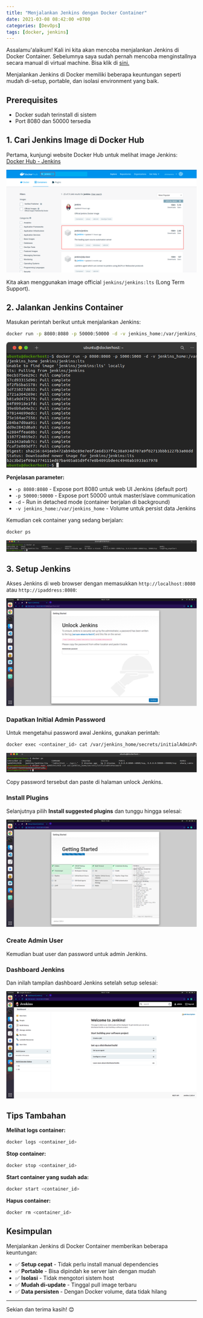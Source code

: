 ```yaml
---
title: "Menjalankan Jenkins dengan Docker Container"
date: 2021-03-08 08:42:00 +0700
categories: [DevOps]
tags: [docker, jenkins]
---
```


Assalamu'alaikum! Kali ini kita akan mencoba menjalankan Jenkins di Docker Container. Sebelumnya saya sudah pernah mencoba menginstallnya secara manual di virtual machine. Bisa klik di [sini.](https://zimmernet.blogspot.com/2021/03/installing-jenkins-on-aws-ec2-ubuntu.html)

Menjalankan Jenkins di Docker memiliki beberapa keuntungan seperti mudah di-setup, portable, dan isolasi environment yang baik.

## Prerequisites

- Docker sudah terinstall di sistem
- Port 8080 dan 50000 tersedia

## 1. Cari Jenkins Image di Docker Hub

Pertama, kunjungi website Docker Hub untuk melihat image Jenkins: [Docker Hub - Jenkins](https://hub.docker.com/search?q=jenkins&type=image)

[![](/assets/img/posts/image(94).png)](/assets/img/posts/image(94).png)

Kita akan menggunakan image official `jenkins/jenkins:lts` (Long Term Support).

## 2. Jalankan Jenkins Container

Masukan perintah berikut untuk menjalankan Jenkins:

```bash
docker run -p 8080:8080 -p 50000:50000 -d -v jenkins_home:/var/jenkins_home jenkins/jenkins:lts
```

[![](/assets/img/posts/image(92).png)](/assets/img/posts/image(92).png)

**Penjelasan parameter:**

- `-p 8080:8080` - Expose port 8080 untuk web UI Jenkins (default port)
- `-p 50000:50000` - Expose port 50000 untuk master/slave communication
- `-d` - Run in detached mode (container berjalan di background)
- `-v jenkins_home:/var/jenkins_home` - Volume untuk persist data Jenkins

Kemudian cek container yang sedang berjalan:

```bash
docker ps
```

[![](/assets/img/posts/image(91).png)](/assets/img/posts/image(91).png)

## 3. Setup Jenkins

Akses Jenkins di web browser dengan memasukkan `http://localhost:8080` atau `http://ipaddress:8080`:

[![](/assets/img/posts/Screenshot+from+2021-03-08+15-29-38.png)](/assets/img/posts/Screenshot+from+2021-03-08+15-29-38.png)

### Dapatkan Initial Admin Password

Untuk mengetahui password awal Jenkins, gunakan perintah:

```bash
docker exec <container_id> cat /var/jenkins_home/secrets/initialAdminPassword
```

[![](/assets/img/posts/image(89).png)](/assets/img/posts/image(89).png)

Copy password tersebut dan paste di halaman unlock Jenkins.

### Install Plugins

Selanjutnya pilih **Install suggested plugins** dan tunggu hingga selesai:

[![](/assets/img/posts/Screenshot+from+2021-03-08+15-36-09.png)](/assets/img/posts/Screenshot+from+2021-03-08+15-36-09.png)

### Create Admin User

Kemudian buat user dan password untuk admin Jenkins.

### Dashboard Jenkins

Dan inilah tampilan dashboard Jenkins setelah setup selesai:

[![](/assets/img/posts/Screenshot+from+2021-03-08+15-38-32.png)](/assets/img/posts/Screenshot+from+2021-03-08+15-38-32.png)

## Tips Tambahan

**Melihat logs container:**
```bash
docker logs <container_id>
```

**Stop container:**
```bash
docker stop <container_id>
```

**Start container yang sudah ada:**
```bash
docker start <container_id>
```

**Hapus container:**
```bash
docker rm <container_id>
```

## Kesimpulan

Menjalankan Jenkins di Docker Container memberikan beberapa keuntungan:

- ✅ **Setup cepat** - Tidak perlu install manual dependencies
- ✅ **Portable** - Bisa dipindah ke server lain dengan mudah
- ✅ **Isolasi** - Tidak mengotori sistem host
- ✅ **Mudah di-update** - Tinggal pull image terbaru
- ✅ **Data persisten** - Dengan Docker volume, data tidak hilang

---

Sekian dan terima kasih! 😊